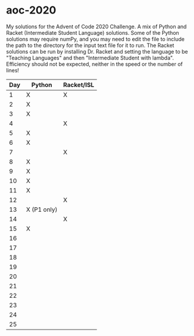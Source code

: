 # aoc-2020
My solutions for the Advent of Code 2020 Challenge. A mix of Python and Racket (Intermediate Student Language) solutions. Some of the Python solutions may require numPy, and you may need to edit the file to include the path to the directory for the input text file for it to run. The Racket solutions can be run by installing Dr. Racket and setting the language to be "Teaching Languages" and then "Intermediate Student with lambda". Efficiency should not be expected, neither in the speed or the number of lines!

|   Day   | Python      | Racket/ISL |
| ------- | ------------|------------|
| 1       | X           | X          |
| 2       | X           |            |
| 3       | X           |            |
| 4       |             | X          |
| 5       | X           |            |
| 6       | X           |            |
| 7       |             | X          |
| 8       | X           |            |
| 9       | X           |            |
| 10      | X           |            |
| 11      | X           |            |
| 12      |             | X          |
| 13      | X (P1 only) |            |
| 14      |             | X          |
| 15      | X           |            |
| 16      |             |            |
| 17      |             |            |
| 18      |             |            |
| 19      |             |            |
| 20      |             |            |
| 21      |             |            |
| 22      |             |            |
| 23      |             |            |
| 24      |             |            |
| 25      |             |            |
